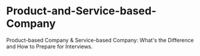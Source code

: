 # Product-and-Service-based-Company
Product-based Company &amp; Service-based Company: What's the Difference and How to Prepare for Interviews.
